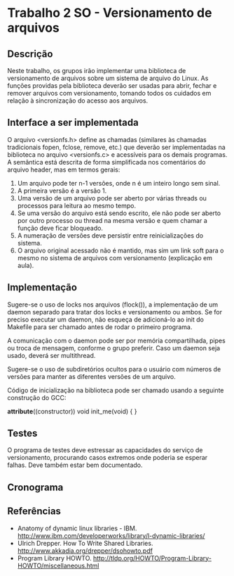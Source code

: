 # Trabalho 2 SO - Versionamento de arquivos

## Descrição 

Neste trabalho, os grupos irão implementar uma biblioteca de versionamento de arquivos sobre um sistema de arquivo do Linux. As funções providas pela biblioteca deverão ser usadas para abrir, fechar e remover arquivos com versionamento, tomando todos os cuidados em relação à sincronização do acesso aos arquivos.

## Interface a ser implementada

O arquivo <versionfs.h> define as chamadas (similares às chamadas tradicionais fopen, fclose, remove, etc.) que deverão ser implementadas na biblioteca no arquivo <versionfs.c> e acessíveis para os demais programas. A semântica está descrita de forma simplificada nos comentários do arquivo header, mas em termos gerais:

1. Um arquivo pode ter n-1 versões, onde n é um inteiro longo sem sinal.
2. A primeira versão é a versão 1.
3. Uma versão de um arquivo pode ser aberto por várias threads ou processos para leitura ao mesmo tempo.
4. Se uma versão do arquivo está sendo escrito, ele não pode ser aberto por outro processo ou thread na mesma versão e quem chamar a função deve ficar bloqueado.
5. A numeração de versões deve persistir entre reinicializações do sistema.
6. O arquivo original acessado não é mantido, mas sim um link soft para o mesmo no sistema de arquivos com versionamento (explicação em aula).

## Implementação

Sugere-se o uso de locks nos arquivos (flock()), a implementação de um daemon separado para tratar dos locks e versionamento ou ambos. Se for preciso executar um daemon, não esqueça de adicioná-lo ao init do Makefile para ser chamado antes de rodar o primeiro programa.

A comunicação com o daemon pode ser por memória compartilhada, pipes ou troca de mensagem, conforme o grupo preferir. Caso um daemon seja usado, deverá ser multithread.

Sugere-se o uso de subdiretórios ocultos para o usuário com números de versões para manter as diferentes versões de um arquivo. 

Código de inicialização na biblioteca pode ser chamado usando a seguinte construção do GCC:

__attribute__((constructor)) void init_me(void) {
}

## Testes

O programa de testes deve estressar as capacidades do serviço de versionamento, procurando casos extremos onde poderia se esperar falhas. Deve também estar bem documentado. 

## Cronograma



## Referências

* Anatomy of dynamic linux libraries - IBM. http://www.ibm.com/developerworks/library/l-dynamic-libraries/
* Ulrich Drepper. How To Write Shared Libraries. http://www.akkadia.org/drepper/dsohowto.pdf
* Program Library HOWTO. http://tldp.org/HOWTO/Program-Library-HOWTO/miscellaneous.html
